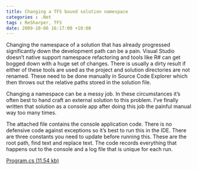 ```yaml
---
title: Changing a TFS bound solution namespace
categories : .Net
tags : ReSharper, TFS
date: 2009-10-06 16:17:00 +10:00
---
```


Changing the namespace of a solution that has already progressed significantly down the development path can be a pain. Visual Studio doesn&rsquo;t native support namespace refactoring and tools like R# can get bogged down with a huge set of changes. There is usually a dirty result if either of these tools are used as the project and solution directories are not renamed. These need to be done manually in Source Code Explorer which then throws out the relative paths stored in the solution file.

Changing a namespace can be a messy job. In these circumstances it&rsquo;s often best to hand craft an external solution to this problem. I&rsquo;ve finally written that solution as a console app after doing this job the painful manual way too many times.

The attached file contains the console application code. There is no defensive code against exceptions so it&rsquo;s best to run this in the IDE. There are three constants you need to update before running this. These are the root path, find text and replace text. The code records everything that happens out to the console and a log file that is unique for each run.

[Program.cs (11.54 kb)][0]

[0]: /blogfiles/2009%2f10%2fProgram.cs
